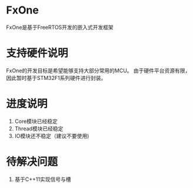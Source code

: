 # FxOne
FxOne是基于FreeRTOS开发的嵌入式开发框架

# 支持硬件说明
FxOne的开发目标是希望能够支持大部分常用的MCU。
由于硬件平台资源有限，因此暂时基于STM32F1系列硬件进行封装。

# 进度说明
1. Core模块已经稳定
2. Thread模块已经稳定
3. IO模块还不稳定（建议不要使用)

# 待解决问题
1. 基于C++11实现信号与槽
